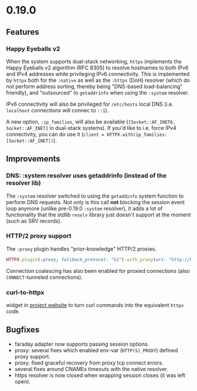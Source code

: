 # 0.19.0

## Features

### Happy Eyeballs v2

When the system supports dual-stack networking, `httpx` implements the Happy Eyeballs v2 algorithm (RFC 8305) to resolve hostnames to both IPv6 and IPv4 addresses while privileging IPv6 connectivity. This is implemented by `httpx` both for the `:native` as well as the `:https` (DoH) resolver (which do not perform address sorting, thereby being "DNS-based load-balancing" friendly), and "outsourced" to `getaddrinfo` when using the `:system` resolver.

IPv6 connectivity will also be privileged for `/etc/hosts` local DNS (i.e. `localhost` connections will connec to `::1`).

A new option, `:ip_families`, will also be available (`[Socket::AF_INET6, Socket::AF_INET]` in dual-stack systems). If you'd like to i.e. force IPv4 connectivity, you can do use it (`client = HTTPX.with(ip_families: [Socket::AF_INET])`).

## Improvements

### DNS: :system resolver uses getaddrinfo (instead of the resolver lib)

The `:system` resolver switched to using the `getaddinfo` system function to perform DNS requests. Not only is this call **not** blocking the session event loop anymore (unlike pre-0.19.0 `:system` resolver), it adds a lot of functionality that the stdlib `resolv` library just doesn't support at the moment (such as SRV records).

### HTTP/2 proxy support

The `:proxy` plugin handles "prior-knowledge" HTTP/2 proxies.

```ruby
HTTPX.plugin(:proxy, fallback_protocol: "h2").with_proxy(uri: "http://http2-proxy:3128").get(...
```

Connection coalescing has also been enabled for proxied connections (also `CONNECT`-tunneled connections).

### curl-to-httpx

widget in [project website](https://os85.gitlab.io/httpx/) to turn curl commands into the equivalent `httpx` code.

## Bugfixes

* faraday adapter now supports passing session options.
* proxy: several fixes which enabled env-var (`HTTP(S)_PROXY`) defined proxy support.
* proxy: fixed graceful recovery from proxy tcp connect errors.
* several fixes around CNAMEs timeouts with the native resolver.
* https resolver is now closed when wrapping session closes (it was left open).